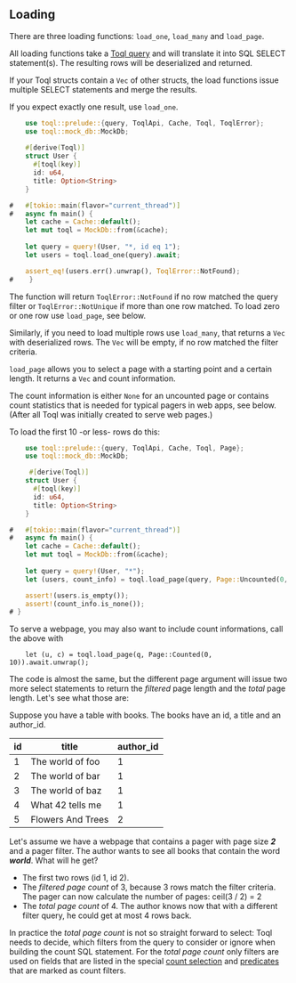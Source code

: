 
## Loading

There are three loading functions: `load_one`, `load_many` and `load_page`.

All loading functions take a [Toql query](../5-query-language/1-introduction.md) and will translate it into SQL SELECT statement(s). The resulting rows will be deserialized and returned.

If your Toql structs contain a `Vec` of other structs, the load functions issue multiple SELECT statements and merge the results.

If you expect exactly one result, use `load_one`.

```rust
    use toql::prelude::{query, ToqlApi, Cache, Toql, ToqlError};
    use toql::mock_db::MockDb;
  
    #[derive(Toql)]
    struct User {
      #[toql(key)]
      id: u64,
      title: Option<String>
    }

#   #[tokio::main(flavor="current_thread")]
#   async fn main() {
    let cache = Cache::default();
    let mut toql = MockDb::from(&cache);
   
    let query = query!(User, "*, id eq 1");
    let users = toql.load_one(query).await;

    assert_eq!(users.err().unwrap(), ToqlError::NotFound);
#    }
```
The function will return `ToqlError::NotFound` if no row matched the query filter or `ToqlError::NotUnique` if more than one row matched.
To load zero or one row use `load_page`, see below.

Similarly, if you need to load multiple rows use `load_many`, that returns a `Vec` with deserialized rows. 
The `Vec` will be empty, if no row matched the filter criteria.

`load_page` allows you to select a page with a starting point and a certain length. 
It returns a `Vec` and count information.

The count information is either `None` for an uncounted page 
or contains count statistics that is needed for typical pagers in web apps, see below.
(After all Toql was initially created to serve web pages.)

To load the first 10 -or less- rows do this:

```rust
    use toql::prelude::{query, ToqlApi, Cache, Toql, Page};
    use toql::mock_db::MockDb;

     #[derive(Toql)]
    struct User {
      #[toql(key)]
      id: u64,
      title: Option<String>
    }

#   #[tokio::main(flavor="current_thread")]
#   async fn main() {
    let cache = Cache::default();
    let mut toql = MockDb::from(&cache);
   
    let query = query!(User, "*");
    let (users, count_info) = toql.load_page(query, Page::Uncounted(0, 10)).await.unwrap();

    assert!(users.is_empty());
    assert!(count_info.is_none());
# }
```

To serve a webpage, you may also want to include count informations, call the above with

```rust, ignore
    let (u, c) = toql.load_page(q, Page::Counted(0, 10)).await.unwrap();
```

The code is almost the same, but the different page argument will issue two more select statements
to return the *filtered* page length and the *total* page length. Let's see what those are:

Suppose you have a table with books. The books have an id, a title and an author_id.

|id|title| author_id|
|--|-----|----------|
| 1| The world of foo| 1|
| 2| The world of bar| 1|
| 3| The world of baz| 1|
| 4| What 42 tells me| 1|
| 5| Flowers And Trees|2|

Let's assume we have a webpage that contains a pager with page size _**2**_ and a pager filter. 
The author wants to see all books that contain the word _**world**_. What will he get?
 - The first two rows (id 1, id 2).
 - The *filtered page count* of 3, because 3 rows match the filter criteria. 
   The pager can now calculate the number of pages: ceil(3 / 2) = 2
 - The *total page count* of 4. The author knows now that with a different filter query, he could
   get at most 4 rows back.
 
 In practice the *total page count* is not so straight forward to select: 
 Toql needs to decide, which filters from the query to consider or ignore when building the count SQL statement.
 For the *total page count* only filters are used on fields that are listed in the special [count selection](../4-derive/13-selections.md) and [predicates](../4-derive/14-predicates.md) that are marked as count filters.
 